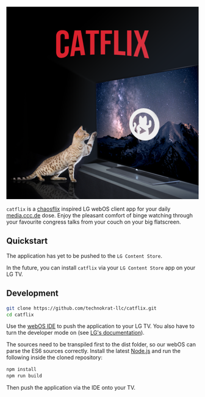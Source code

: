 <p align="center">
	<img src="./doc/catflix_splash.png" width="600" />
</p>

`catflix` is a [chaosflix](https://github.com/NiciDieNase/chaosflix) inspired LG webOS client app for your daily [media.ccc.de](https://media.ccc.de) dose. Enjoy the pleasant comfort of binge watching through your favourite congress talks from your couch on your big flatscreen.

## Quickstart

The application has yet to be pushed to the `LG Content Store`.

In the future, you can install `catflix` via your `LG Content Store` app on your LG TV.

## Development
```sh
git clone https://github.com/technokrat-llc/catflix.git
cd catflix
```

Use the [webOS IDE](http://webostv.developer.lge.com/sdk/tools/ide/) to push the application to your LG TV. You also have to turn the developer mode on (see [LG's documentation](http://webostv.developer.lge.com/develop/app-test/#turningDeveloperModeOn)).

The sources need to be transpiled first to the dist folder, so our webOS can parse the ES6 sources correctly. Install the latest [Node.js](https://nodejs.org/en/) and run the following inside the cloned repository:

```sh
npm install
npm run build
```

Then push the application via the IDE onto your TV.